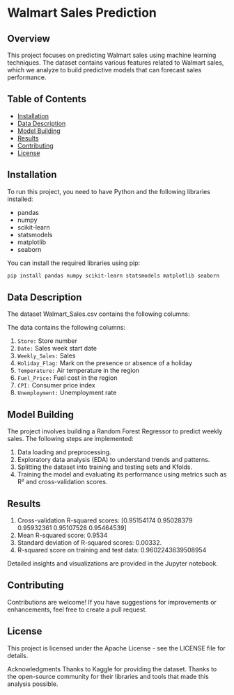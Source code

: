 # Walmart Sales Prediction

## Overview
This project focuses on predicting Walmart sales using machine learning techniques. The dataset contains various features related to Walmart sales, which we analyze to build predictive models that can forecast sales performance.

## Table of Contents
- [Installation](#installation)
- [Data Description](#data-description)
- [Model Building](#model-building)
- [Results](#results)
- [Contributing](#contributing)
- [License](#license)

## Installation
To run this project, you need to have Python and the following libraries installed:
- pandas
- numpy
- scikit-learn
- statsmodels
- matplotlib
- seaborn

You can install the required libraries using pip:

```bash
pip install pandas numpy scikit-learn statsmodels matplotlib seaborn
```

## Data Description
The dataset Walmart_Sales.csv contains the following columns:

The data contains the following columns:

1. `Store:` Store number
2. `Date:` Sales week start date
3. `Weekly_Sales:` Sales
4. `Holiday_Flag:` Mark on the presence or absence of a holiday
5. `Temperature:` Air temperature in the region
6. `Fuel_Price:` Fuel cost in the region
7. `CPI:` Consumer price index
8. `Unemployment:` Unemployment rate


## Model Building
The project involves building a Random Forest Regressor to predict weekly sales. The following steps are implemented:

1. Data loading and preprocessing.
2. Exploratory data analysis (EDA) to understand trends and patterns.
3. Splitting the dataset into training and testing sets and Kfolds.
4. Training the model and evaluating its performance using metrics such as R² and cross-validation scores.

## Results
1. Cross-validation R-squared scores: [0.95154174 0.95028379 0.95932361 0.95107528 0.95464539]
2. Mean R-squared score: 0.9534
3. Standard deviation of R-squared scores: 0.00332.
4. R-squared score on training and test data: 0.9602243639508954

Detailed insights and visualizations are provided in the Jupyter notebook.
   
## Contributing
Contributions are welcome! If you have suggestions for improvements or enhancements, feel free to create a pull request.

## License
This project is licensed under the Apache License - see the LICENSE file for details.

Acknowledgments
Thanks to Kaggle for providing the dataset.
Thanks to the open-source community for their libraries and tools that made this analysis possible.


